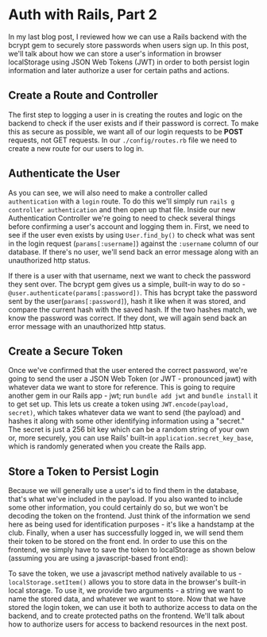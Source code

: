 # Auth with Rails, Part 2

In my last blog post, I reviewed how we can use a Rails backend with the bcrypt gem to securely store passwords when users sign up. In this post, we'll talk about how we can store a user's information in browser localStorage using JSON Web Tokens (JWT) in order to both persist login information and later authorize a user for certain paths and actions.

## Create a Route and Controller

The first step to logging a user in is creating the routes and logic on the backend to check if the user exists and if their password is correct. To make this as secure as possible, we want all of our login requests to be **POST** requests, not GET requests. In our `./config/routes.rb` file we need to create a new route for our users to log in.

## Authenticate the User

As you can see, we will also need to make a controller called `authentication` with a `login` route. To do this we'll simply run `rails g controller authentication` and then open up that file. Inside our new Authentication Controller we're going to need to check several things before confirming a user's account and logging them in. First, we need to see if the user even exists by using `User.find_by()` to check what was sent in the login request (`params[:username]`) against the `:username` column of our database. If there's no user, we'll send back an error message along with an unauthorized http status.

If there is a user with that username, next we want to check the password they sent over. The bcrypt gem gives us a simple, built-in way to do so - `@user.authenticate(params[:password])`. This has bcrypt take the password sent by the user(`params[:password]`), hash it like when it was stored, and compare the current hash with the saved hash. If the two hashes match, we know the password was correct. If they dont, we will again send back an error message with an unauthorized http status.

## Create a Secure Token

Once we've confirmed that the user entered the correct password, we're going to send the user a JSON Web Token (or JWT - pronounced jawt) with whatever data we want to store for reference. This is going to require another gem in our Rails app - jwt; run `bundle add jwt` and `bundle install` it to get set up. This lets us create a token using `JWT.encode(payload, secret)`, which takes whatever data we want to send (the payload) and hashes it along with some other identifying information using a "secret." The secret is just a 256 bit key which can be a random string of your own or, more securely, you can use Rails' built-in `application.secret_key_base`, which is randomly generated when you create the Rails app.

## Store a Token to Persist Login

Because we will generally use a user's id to find them in the database, that's what we've included in the payload. If you also wanted to include some other information, you could certainly do so, but we won't be decoding the token on the frontend. Just think of the information we send here as being used for identification purposes - it's like a handstamp at the club. Finally, when a user has successfully logged in, we will send them their token to be stored on the front end. In order to use this on the frontend, we simply have to save the token to localStorage as shown below (assuming you are using a javascript-based front end):

To save the token, we use a javascript method natively available to us - `localStorage.setItem()` allows you to store data in the browser's built-in local storage. To use it, we provide two arguments - a string we want to name the stored data, and whatever we want to store. Now that we have stored the login token, we can use it both to authorize access to data on the backend, and to create protected paths on the frontend. We'll talk about how to authorize users for access to backend resources in the next post.

